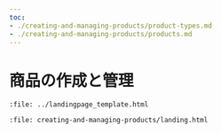```yaml
---
toc:
- ./creating-and-managing-products/product-types.md
- ./creating-and-managing-products/products.md
---
```


# 商品の作成と管理

```{raw} html
:file: ../landingpage_template.html
```

```{raw} html
:file: creating-and-managing-products/landing.html
```
